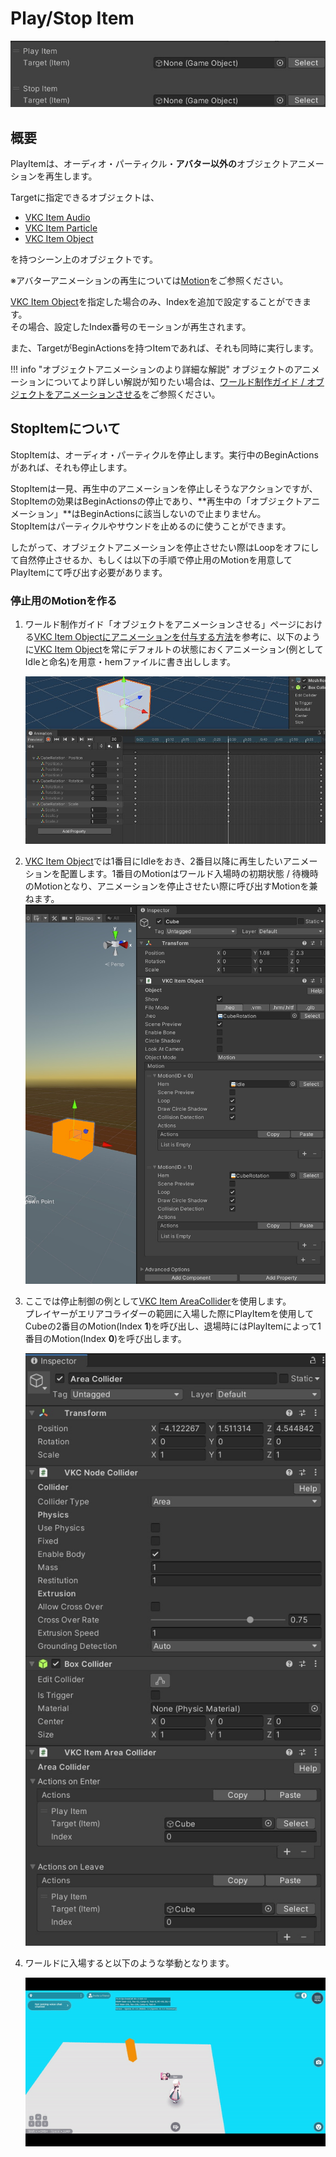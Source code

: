 # Play/Stop Item

![PlayStopItem_1](img/PlayStopItem_1.jpg)

## 概要

PlayItemは、オーディオ・パーティクル・**アバター以外の**オブジェクトアニメーションを再生します。

Targetに指定できるオブジェクトは、

- [VKC Item Audio](../../VKCComponents/VKCItemAudio.md)
- [VKC Item Particle](../../VKCComponents/VKCItemParticle.md)
- [VKC Item Object](../../VKCComponents/VKCItemObject.md)

を持つシーン上のオブジェクトです。

※アバターアニメーションの再生については[Motion](../Motion/Motion.md)をご参照ください。

[VKC Item Object](../../VKCComponents/VKCItemObject.md)を指定した場合のみ、Indexを追加で設定することができます。<br>
その場合、設定したIndex番号のモーションが再生されます。

また、TargetがBeginActionsを持つItemであれば、それも同時に実行します。

!!! info "オブジェクトアニメーションのより詳細な解説"
    オブジェクトのアニメーションについてより詳しい解説が知りたい場合は、[ワールド制作ガイド / オブジェクトをアニメーションさせる](../../WorldMakingGuide/PropAnimation.md)をご参照ください。

## StopItemについて

StopItemは、オーディオ・パーティクルを停止します。実行中のBeginActionsがあれば、それも停止します。

StopItemは一見、再生中のアニメーションを停止しそうなアクションですが、 StopItemの効果はBeginActionsの停止であり、**再生中の「オブジェクトアニメーション」**はBeginActionsに該当しないので止まりません。<br>
StopItemはパーティクルやサウンドを止めるのに使うことができます。

したがって、オブジェクトアニメーションを停止させたい際はLoopをオフにして自然停止させるか、もしくは以下の手順で停止用のMotionを用意してPlayItemにて呼び出す必要があります。

### 停止用のMotionを作る

1. ワールド制作ガイド「オブジェクトをアニメーションさせる」ページにおける[VKC Item Objectにアニメーションを付与する方法](../../WorldMakingGuide/PropAnimation.md#VKCItemObject)を参考に、以下のように[VKC Item Object](../../VKCComponents/VKCItemObject.md)を常にデフォルトの状態におくアニメーション(例としてIdleと命名)を用意・hemファイルに書き出しします。

    ![PlayStopItem_2](img/PlayStopItem_2.jpg)

2. [VKC Item Object](../../VKCComponents/VKCItemObject.md)では1番目にIdleをおき、2番目以降に再生したいアニメーションを配置します。1番目のMotionはワールド入場時の初期状態 / 待機時のMotionとなり、アニメーションを停止させたい際に呼び出すMotionを兼ねます。
    ![PlayStopItem_3](img/PlayStopItem_3.jpg)

3. ここでは停止制御の例として[VKC Item AreaCollider](../../VKCComponents/VKCItemAreaCollider.md)を使用します。<br>プレイヤーがエリアコライダーの範囲に入場した際にPlayItemを使用してCubeの2番目のMotion(Index **1**)を呼び出し、退場時にはPlayItemによって1番目のMotion(Index **0**)を呼び出します。

    ![PlayStopItem_4](img/PlayStopItem_4.jpg)

4. ワールドに入場すると以下のような挙動となります。

    ![PlayStopItem_Result](img/PlayStopItem_Result.gif)
